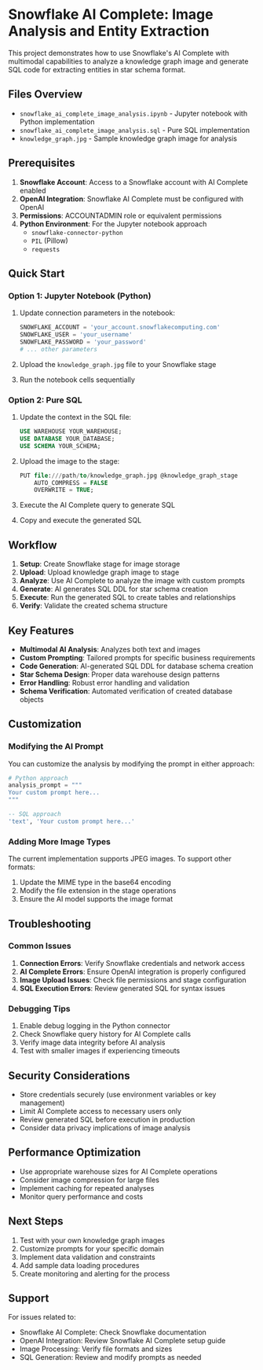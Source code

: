 # Snowflake AI Complete: Image Analysis and Entity Extraction

This project demonstrates how to use Snowflake's AI Complete with multimodal capabilities to analyze a knowledge graph image and generate SQL code for extracting entities in star schema format.

## Files Overview

- `snowflake_ai_complete_image_analysis.ipynb` - Jupyter notebook with Python implementation
- `snowflake_ai_complete_image_analysis.sql` - Pure SQL implementation
- `knowledge_graph.jpg` - Sample knowledge graph image for analysis

## Prerequisites

1. **Snowflake Account**: Access to a Snowflake account with AI Complete enabled
2. **OpenAI Integration**: Snowflake AI Complete must be configured with OpenAI
3. **Permissions**: ACCOUNTADMIN role or equivalent permissions
4. **Python Environment**: For the Jupyter notebook approach
   - `snowflake-connector-python`
   - `PIL` (Pillow)
   - `requests`

## Quick Start

### Option 1: Jupyter Notebook (Python)

1. Update connection parameters in the notebook:
   ```python
   SNOWFLAKE_ACCOUNT = 'your_account.snowflakecomputing.com'
   SNOWFLAKE_USER = 'your_username'
   SNOWFLAKE_PASSWORD = 'your_password'
   # ... other parameters
   ```

2. Upload the `knowledge_graph.jpg` file to your Snowflake stage
3. Run the notebook cells sequentially

### Option 2: Pure SQL

1. Update the context in the SQL file:
   ```sql
   USE WAREHOUSE YOUR_WAREHOUSE;
   USE DATABASE YOUR_DATABASE;
   USE SCHEMA YOUR_SCHEMA;
   ```

2. Upload the image to the stage:
   ```sql
   PUT file:///path/to/knowledge_graph.jpg @knowledge_graph_stage
       AUTO_COMPRESS = FALSE
       OVERWRITE = TRUE;
   ```

3. Execute the AI Complete query to generate SQL
4. Copy and execute the generated SQL

## Workflow

1. **Setup**: Create Snowflake stage for image storage
2. **Upload**: Upload knowledge graph image to stage
3. **Analyze**: Use AI Complete to analyze the image with custom prompts
4. **Generate**: AI generates SQL DDL for star schema creation
5. **Execute**: Run the generated SQL to create tables and relationships
6. **Verify**: Validate the created schema structure

## Key Features

- **Multimodal AI Analysis**: Analyzes both text and images
- **Custom Prompting**: Tailored prompts for specific business requirements
- **Code Generation**: AI-generated SQL DDL for database schema creation
- **Star Schema Design**: Proper data warehouse design patterns
- **Error Handling**: Robust error handling and validation
- **Schema Verification**: Automated verification of created database objects

## Customization

### Modifying the AI Prompt

You can customize the analysis by modifying the prompt in either approach:

```python
# Python approach
analysis_prompt = """
Your custom prompt here...
"""
```

```sql
-- SQL approach
'text', 'Your custom prompt here...'
```

### Adding More Image Types

The current implementation supports JPEG images. To support other formats:

1. Update the MIME type in the base64 encoding
2. Modify the file extension in the stage operations
3. Ensure the AI model supports the image format

## Troubleshooting

### Common Issues

1. **Connection Errors**: Verify Snowflake credentials and network access
2. **AI Complete Errors**: Ensure OpenAI integration is properly configured
3. **Image Upload Issues**: Check file permissions and stage configuration
4. **SQL Execution Errors**: Review generated SQL for syntax issues

### Debugging Tips

1. Enable debug logging in the Python connector
2. Check Snowflake query history for AI Complete calls
3. Verify image data integrity before AI analysis
4. Test with smaller images if experiencing timeouts

## Security Considerations

- Store credentials securely (use environment variables or key management)
- Limit AI Complete access to necessary users only
- Review generated SQL before execution in production
- Consider data privacy implications of image analysis

## Performance Optimization

- Use appropriate warehouse sizes for AI Complete operations
- Consider image compression for large files
- Implement caching for repeated analyses
- Monitor query performance and costs

## Next Steps

1. Test with your own knowledge graph images
2. Customize prompts for your specific domain
3. Implement data validation and constraints
4. Add sample data loading procedures
5. Create monitoring and alerting for the process

## Support

For issues related to:
- Snowflake AI Complete: Check Snowflake documentation
- OpenAI Integration: Review Snowflake AI Complete setup guide
- Image Processing: Verify file formats and sizes
- SQL Generation: Review and modify prompts as needed
